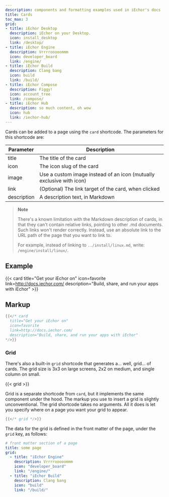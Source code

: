 ```yaml
---
description: components and formatting examples used in iEchor's docs
title: Cards
toc_max: 3
grid:
- title: iEchor Desktop
  description: iEchor on your Desktop.
  icon: install_desktop
  link: /desktop/
- title: iEchor Engine
  description: Vrrrrooooommm
  icon: developer_board
  link: /engine/
- title: iEchor Build
  description: Clang bang
  icon: build
  link: /build/
- title: iEchor Compose
  description: Figgy!
  icon: account_tree
  link: /compose/
- title: iEchor Hub
  description: so much content, oh wow
  icon: hub
  link: /iechor-hub/
---
```


Cards can be added to a page using the `card` shortcode.
The parameters for this shortcode are:

| Parameter   | Description                                                          |
| ----------- | -------------------------------------------------------------------- |
| title       | The title of the card                                                |
| icon        | The icon slug of the card                                            |
| image       | Use a custom image instead of an icon (mutually exclusive with icon) |
| link        | (Optional) The link target of the card, when clicked                 |
| description | A description text, in Markdown                                      |

> **Note**
>
> There's a known limitation with the Markdown description of cards,
> in that they can't contain relative links, pointing to other .md documents.
> Such links won't render correctly. Instead, use an absolute link to the URL
> path of the page that you want to link to.
>
> For example, instead of linking to `../install/linux.md`, write:
> `/engine/install/linux/`.

## Example

{{< card
  title="Get your iEchor on"
  icon=favorite
  link=http://docs.iechor.com/
  description="Build, share, and run your apps with iEchor" >}}

## Markup

```go
{{</* card
  title="Get your iEchor on"
  icon=favorite
  link=http://docs.iechor.com/
  description="Build, share, and run your apps with iEchor"
*/>}}
```

### Grid

There's also a built-in `grid` shortcode that generates a... well, grid... of cards.
The grid size is 3x3 on large screens, 2x2 on medium, and single column on small.

{{< grid >}}

Grid is a separate shortcode from `card`, but it implements the same component under the hood.
The markup you use to insert a grid is slightly unconventional. The grid shortcode takes no arguments.
All it does is let you specify where on a page you want your grid to appear.

```go
{{</* grid */>}}
```

The data for the grid is defined in the front matter of the page, under the `grid` key, as follows:

```yaml
# front matter section of a page
title: some page
grid:
  - title: "iEchor Engine"
    description: Vrrrrooooommm
    icon: "developer_board"
    link: "/engine/"
  - title: "iEchor Build"
    description: Clang bang
    icon: "build"
    link: "/build/"
```